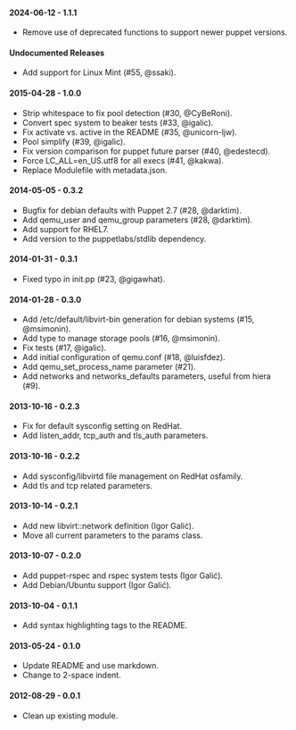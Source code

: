 #### 2024-06-12 - 1.1.1
* Remove use of deprecated functions to support newer puppet versions.

#### Undocumented Releases
* Add support for Linux Mint (#55, @ssaki).

#### 2015-04-28 - 1.0.0
* Strip whitespace to fix pool detection (#30, @CyBeRoni).
* Convert spec system to beaker tests (#33, @igalic).
* Fix activate vs. active in the README (#35, @unicorn-ljw).
* Pool simplify (#39, @igalic).
* Fix version comparison for puppet future parser (#40, @edestecd).
* Force LC_ALL=en_US.utf8 for all execs (#41, @kakwa).
* Replace Modulefile with metadata.json.

#### 2014-05-05 - 0.3.2
* Bugfix for debian defaults with Puppet 2.7 (#28, @darktim).
* Add qemu_user and qemu_group parameters (#28, @darktim).
* Add support for RHEL7.
* Add version to the puppetlabs/stdlib dependency.

#### 2014-01-31 - 0.3.1
* Fixed typo in init.pp (#23, @gigawhat).

#### 2014-01-28 - 0.3.0
* Add /etc/default/libvirt-bin generation for debian systems (#15, @msimonin).
* Add type to manage storage pools (#16, @msimonin).
* Fix tests (#17, @igalic).
* Add initial configuration of qemu.conf (#18, @luisfdez).
* Add qemu_set_process_name parameter (#21).
* Add networks and networks_defaults parameters, useful from hiera (#9).

#### 2013-10-16 - 0.2.3
* Fix for default sysconfig setting on RedHat.
* Add listen_addr, tcp_auth and tls_auth parameters.

#### 2013-10-16 - 0.2.2
* Add sysconfig/libvirtd file management on RedHat osfamily.
* Add tls and tcp related parameters.

#### 2013-10-14 - 0.2.1
* Add new libvirt::network definition (Igor Galić).
* Move all current parameters to the params class.

#### 2013-10-07 - 0.2.0
* Add puppet-rspec and rspec system tests (Igor Galić).
* Add Debian/Ubuntu support (Igor Galić).

#### 2013-10-04 - 0.1.1
* Add syntax highlighting tags to the README.

#### 2013-05-24 - 0.1.0
* Update README and use markdown.
* Change to 2-space indent.

#### 2012-08-29 - 0.0.1
* Clean up existing module.

